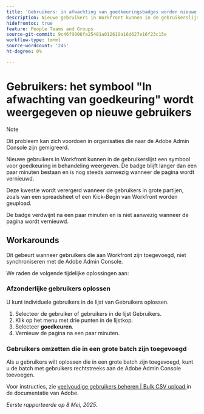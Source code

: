 ```yaml
---
title: 'Gebruikers: in afwachting van goedkeuringsbadges worden nieuwe gebruikers weergegeven'
description: Nieuwe gebruikers in Workfront kunnen in de gebruikerslijst een goedkeuringsbadge in behandeling geven. De badge blijft langer dan een paar minuten bestaan en is nog steeds aanwezig wanneer de pagina wordt vernieuwd.
hidefromtoc: true
feature: People Teams and Groups
source-git-commit: 9c46f9006fa25481a012619a16d627e16f23c15e
workflow-type: tm+mt
source-wordcount: '245'
ht-degree: 0%

---
```



# Gebruikers: het symbool &quot;In afwachting van goedkeuring&quot; wordt weergegeven op nieuwe gebruikers

>[!NOTE]
>
>Dit probleem kan zich voordoen in organisaties die naar de Adobe Admin Console zijn gemigreerd.

Nieuwe gebruikers in Workfront kunnen in de gebruikerslijst een symbool voor goedkeuring in behandeling weergeven. De badge blijft langer dan een paar minuten bestaan en is nog steeds aanwezig wanneer de pagina wordt vernieuwd.

Deze kwestie wordt verergerd wanneer de gebruikers in grote partijen, zoals van een spreadsheet of een Kick-Begin van Workfront worden geupload.

De badge verdwijnt na een paar minuten en is niet aanwezig wanneer de pagina wordt vernieuwd.

## Workarounds

Dit gebeurt wanneer gebruikers die aan Workfront zijn toegevoegd, niet synchroniseren met de Adobe Admin Console.

We raden de volgende tijdelijke oplossingen aan:

### Afzonderlijke gebruikers oplossen

U kunt individuele gebruikers in de lijst van Gebruikers oplossen.

1. Selecteer de gebruiker of gebruikers in de lijst Gebruikers.
1. Klik op het menu met drie punten in de lijstkop.
1. Selecteer **goedkeuren**.
1. Vernieuw de pagina na een paar minuten.

### Gebruikers omzetten die in een grote batch zijn toegevoegd

Als u gebruikers wilt oplossen die in een grote batch zijn toegevoegd, kunt u de batch met gebruikers rechtstreeks aan de Adobe Admin Console toevoegen.

Voor instructies, zie [ veelvoudige gebruikers beheren | Bulk CSV upload ](https://helpx.adobe.com/nl/enterprise/using/bulk-upload-users.html) in de documentatie van Adobe.


_Eerste rapporteerde op 8 Mei, 2025._
